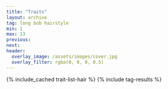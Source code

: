 ```yaml
---
title: "Traits"
layout: archive
tag: long bob hairstyle
min: 1
max: 13
previous:
next:
header:
  overlay_image: /assets/images/cover.jpg
  overlay_filter: rgba(0, 0, 0, 0.5)
---
```

{% include_cached trait-list-hair %}
{% include tag-results %}
